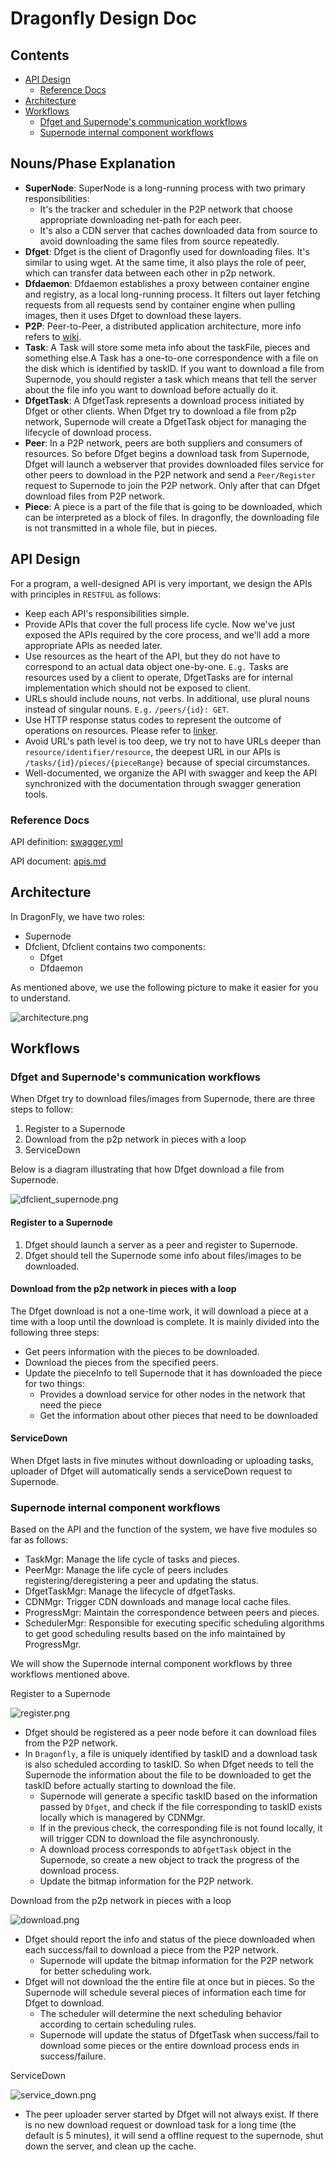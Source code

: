 # Dragonfly Design Doc

## Contents

- [API Design](#api-design)
  - [Reference Docs](#reference-docs)
- [Architecture](#architecture)
- [Workflows](#workflows)
  - [Dfget and Supernode's communication workflows](#dfget-and-supernode's-communication-workflows)
  - [Supernode internal component workflows](#supernode-internal-component-workflows)

## Nouns/Phase Explanation

- **SuperNode**: SuperNode is a long-running process with two primary responsibilities:
  - It's the tracker and scheduler in the P2P network that choose appropriate downloading net-path for each peer.
  - It's also a CDN server that caches downloaded data from source to avoid downloading the same files from source repeatedly.
- **Dfget**: Dfget is the client of Dragonfly used for downloading files. It's similar to using wget. At the same time, it also plays the role of peer, which can transfer data between each other in p2p network.
- **Dfdaemon**: Dfdaemon establishes a proxy between container engine and registry, as a local long-running process. It filters out layer fetching requests from all requests send by container engine when pulling images, then it uses Dfget to download these layers.
- **P2P**: Peer-to-Peer, a distributed application architecture, more info refers to [wiki](https://en.wikipedia.org/wiki/Peer-to-peer).
- **Task**: A Task will store some meta info about the taskFile, pieces and something else.A Task has a one-to-one correspondence with a file on the disk which is identified by taskID. If you want to download a file from Supernode, you should register a task which means that tell the server about the file info you want to download before actually do it.
- **DfgetTask**: A DfgetTask represents a download process initiated by Dfget or other clients. When Dfget try to download a file from p2p network, Supernode will create a DfgetTask object for managing the lifecycle of download process.
- **Peer**: In a P2P network, peers are both suppliers and consumers of resources. So before Dfget begins a download task from Supernode, Dfget will launch a webserver that provides downloaded files service for other peers to download in the P2P network and send a `Peer/Register` request to Supernode to join the P2P network. Only after that can Dfget download files from P2P network.
- **Piece**: A piece is a part of the file that is going to be downloaded, which can be interpreted as a block of files. In dragonfly, the downloading file is not transmitted in a whole file, but in pieces.

## API Design

For a program, a well-designed API is very important, we design the APIs with principles in `RESTFUL` as follows:

- Keep each API's responsibilities simple.
- Provide APIs that cover the full process life cycle. Now we've just exposed the APIs required by the core process, and we'll add a more appropriate APIs as needed later.
- Use resources as the heart of the API, but they do not have to correspond to an actual data object one-by-one. `E.g.` Tasks are resources used by a client to operate, DfgetTasks are for internal implementation which should not be exposed to client.
- URLs should include nouns, not verbs. In additional, use plural nouns instead of singular nouns. `E.g.` `/peers/{id}: GET`.
- Use HTTP response status codes to represent the outcome of operations on resources. Please refer to [linker](https://github.com/dragonflyoss/Dragonfly/blob/master/apis/swagger.yml#L793).
- Avoid URL's path level is too deep, we try not to have URLs deeper than `resource/identifier/resource`, the deepest URL in our APIs is `/tasks/{id}/pieces/{pieceRange}` because of special circumstances.
- Well-documented, we organize the API with swagger and keep the API synchronized with the documentation through swagger generation tools.

### Reference Docs

API definition: [swagger.yml](https://github.com/dragonflyoss/Dragonfly/blob/master/apis/swagger.yml)

API document: [apis.md](https://github.com/dragonflyoss/Dragonfly/blob/master/docs/api_reference/apis.md)

## Architecture

In DragonFly, we have two roles:

- Supernode
- Dfclient, Dfclient contains two components:
  - Dfget
  - Dfdaemon

As mentioned above, we use the following picture to make it easier for you to understand.

![architecture.png](../images/design/architecture.png)

## Workflows

### Dfget and Supernode's communication workflows

When Dfget try to download files/images from Supernode, there are three steps to follow:

1. Register to a Supernode
2. Download from the p2p network in pieces with a loop
3. ServiceDown

Below is a diagram illustrating that how Dfget download a file from Supernode.

![dfclient_supernode.png](../images/design/dfget_supernode.png)

#### Register to a Supernode

1. Dfget should launch a server as a peer and register to Supernode.
2. Dfget should tell the Supernode some info about files/images to be downloaded.

#### Download from the p2p network in pieces with a loop

The Dfget download is not a one-time work, it will download a piece at a time with a loop until the download is complete. It is mainly divided into the following three steps:

- Get peers information with the pieces to be downloaded.
- Download the pieces from the specified peers.
- Update the pieceInfo to tell Supernode that it has downloaded the piece for two things:
  - Provides a download service for other nodes in the network that need the piece
  - Get the information about other pieces that need to be downloaded

#### ServiceDown

When Dfget lasts in five minutes without downloading or uploading tasks, uploader of Dfget will automatically sends a serviceDown request to Supernode.

### Supernode internal component workflows

Based on the API and the function of the system, we have five modules so far as follows:

- TaskMgr: Manage the life cycle of tasks and pieces.
- PeerMgr: Manage the life cycle of peers includes registering/deregistering a peer and updating the status.
- DfgetTaskMgr: Manage the lifecycle of dfgetTasks.
- CDNMgr: Trigger CDN downloads and manage local cache files.
- ProgressMgr: Maintain the correspondence between peers and pieces.
- SchedulerMgr: Responsible for executing specific scheduling algorithms to get good scheduling results based on the info maintained by ProgressMgr.

We will show the Supernode internal component workflows by three workflows mentioned above.

Register to a Supernode

![register.png](../images/design/register.png)

- Dfget should be registered as a peer node before it can download files from the P2P network.
- In `Dragonfly`, a file is uniquely identified by taskID and a download task is also scheduled according to taskID. So when Dfget needs to tell the Supernode the information about the file to be downloaded to get the taskID before actually starting to download the file.
  - Supernode will generate a specific taskID based on the information passed by `Dfget`, and check if the file corresponding to taskID exists locally which is managered by CDNMgr.
  - If in the previous check, the corresponding file is not found locally, it will trigger CDN to download the file asynchronously.
  - A download process corresponds to a`DfgetTask` object in the Supernode, so create a new object to track the progress of the download process.
  - Update the bitmap information for the P2P network.

Download from the p2p network in pieces with a loop

![download.png](../images/design/download.png)

- Dfget should report the info and status of the piece downloaded when each success/fail to download a piece from the P2P network.
  - Supernode will update the bitmap information for the P2P network for better scheduling work.
- Dfget will not download the the entire file at once but in pieces. So the Supernode will schedule several pieces of information each time for Dfget to download.
  - The scheduler will determine the next scheduling behavior according to certain scheduling rules.
  - Supernode will update the status of DfgetTask when success/fail to download some pieces or the entire download process ends in success/failure.

ServiceDown

![service_down.png](../images/design/service_down.png)

- The peer uploader server started by Dfget will not always exist. If there is no new download request or download task for a long time (the default is 5 minutes), it will send a offline request to the supernode, shut down the server, and clean up the cache.